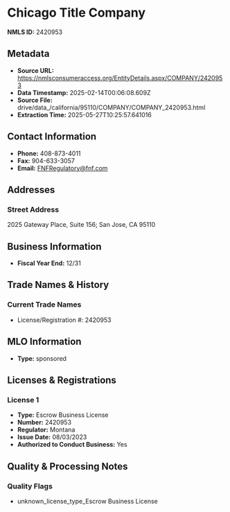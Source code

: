 # Chicago Title Company

**NMLS ID:** 2420953

## Metadata
- **Source URL:** https://nmlsconsumeraccess.org/EntityDetails.aspx/COMPANY/2420953
- **Data Timestamp:** 2025-02-14T00:06:08.609Z
- **Source File:** drive/data_/california/95110/COMPANY/COMPANY_2420953.html
- **Extraction Time:** 2025-05-27T10:25:57.641016

## Contact Information
- **Phone:** 408-873-4011
- **Fax:** 904-633-3057
- **Email:** FNFRegulatory@fnf.com

## Addresses
### Street Address
2025 Gateway Place, Suite 156; San Jose, CA 95110

## Business Information
- **Fiscal Year End:** 12/31

## Trade Names & History
### Current Trade Names
- License/Registration #: 2420953

## MLO Information
- **Type:** sponsored

## Licenses & Registrations

### License 1
- **Type:** Escrow Business License
- **Number:** 2420953
- **Regulator:** Montana
- **Issue Date:** 08/03/2023
- **Authorized to Conduct Business:** Yes

## Quality & Processing Notes
### Quality Flags
- unknown_license_type_Escrow Business License
